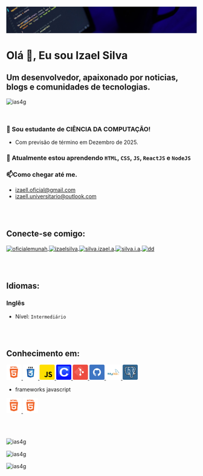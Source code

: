 ![banner](https://github.com/Ias4g/blood-donation/blob/master/img/Novo%20Projeto.jpg?raw=true)

# Olá 👋, Eu sou Izael Silva
## Um desenvolvedor, apaixonado por noticias, blogs e comunidades de tecnologias.

<p
    align="left"
>
    <img
        src="https://komarev.com/ghpvc/?username=ias4g&label=Visualizac%C3%B5es%20do%20perfil&color=0e75b6&style=flat"
        alt="ias4g"
    />
</p>

<br>

### 🔭 Sou estudante de **CIÊNCIA DA COMPUTAÇÃO!**
- Com previsão de término em Dezembro de 2025.

### 🌱 Atualmente estou aprendendo ``HTML``, ``CSS``, ``JS``, ``ReactJS`` e ``NodeJS``
### 📫Como chegar até me.
- izaell.oficial@gmail.com
- izaell.universitario@outlook.com

<br>
<br>

## Conecte-se comigo:
<p align="left">
    <a
        href="https://twitter.com/oficialemunah"
        target="_blank"
    >
        <img
            align="center"
            src="https://cdn2.iconfinder.com/data/icons/social-media-2285/512/1_Twitter3_colored_svg-256.png"
            alt="oficialemunah"
            height="40"
            width="40"
        />
    </a>
    <a
        href="https://linkedin.com/in/izaelsilva"
        target="_blank"
    >
        <img
            align="center"
            src="https://cdn2.iconfinder.com/data/icons/social-media-2285/512/1_Linkedin_unofficial_colored_svg-256.png"
            alt="izaelsilva"
            height="40"
            width="40"
        />
    </a>
    <a
        href="https://fb.com/silva.izael.a"
        target="_blank"
    >
        <img
            align="center"
            src="https://cdn1.iconfinder.com/data/icons/social-media-2285/512/Colored_Facebook3_svg-256.png"
            alt="silva.izael.a"
            height="40"
            width="40"
        />
    </a>
    <a
        href="https://instagram.com/silva.i.a"
        target="_blank"
    >
        <img
            align="center"
            src="https://cdn2.iconfinder.com/data/icons/social-media-applications/64/social_media_applications_3-instagram-256.png"
            alt="silva.i.a"
            height="40"
            width="40"
        />
    </a>
    <a
        href="https://www.youtube.com/channel/UCRFtQJA1HHrcEMyBG_qVRRw"
        target="_blank"
    >
        <img
            align="center"
            src="https://cdn0.iconfinder.com/data/icons/social-flat-rounded-rects/512/youtube_v2-256.png"
            alt="dd"
            height="40"
            width="40"
        />
    </a>
</p>

<br>
<br>

## Idiomas:
### Inglês
- Nível: ``Intermediário``

<br>
<br>

## Conhecimento em:
<p align="left">
    <a
        href="https://www.w3.org/html/"
        target="_blank"
        rel="noreferrer"
    >
        <img
            src="https://raw.githubusercontent.com/Ias4g/Ias4g/main/images/html5.png"
            alt="html5"
            width="40"
            height="40"
        />
    </a>
    <a
        href="https://www.w3schools.com/css/"
        target="_blank"
        rel="noreferrer"
    >
        <img
            src="https://raw.githubusercontent.com/Ias4g/Ias4g/main/images/css3.png"
            alt="css3"
            width="40"
            height="40"
        />
    </a>
    <a
        href="https://developer.mozilla.org/en-US/docs/Web/JavaScript"
        target="_blank"
        rel="noreferrer"
    >
        <img
            src="https://raw.githubusercontent.com/Ias4g/Ias4g/main/images/javascript.png"
            alt="javascript"
            width="40"
            height="40"
        />
    </a>
    <a
        href="https://pt.wikipedia.org/wiki/C_(linguagem_de_programa%C3%A7%C3%A3o)"
        target="_blank"
        rel="noreferrer"
    >
        <img
            src="https://raw.githubusercontent.com/Ias4g/Ias4g/main/images/c.png"
            alt="linguagem c"
            width="40"
            height="40"
        />
    </a>
    <a
        href="https://git-scm.com/"
        target="_blank"
        rel="noreferrer"
    >
        <img
            src="https://raw.githubusercontent.com/Ias4g/Ias4g/main/images/git.png"
            alt="git"
            width="40"
            height="40"
        />
    </a>
    <a
        href="https://github.com/"
        target="_blank"
        rel="noreferrer"
    >
        <img
            src="https://raw.githubusercontent.com/Ias4g/Ias4g/main/images/github.png"
            alt="github"
            width="40"
            height="40"
        />
    </a>
    <a
        href="https://www.mysql.com/"
        target="_blank"
        rel="noreferrer"
    >
        <img
            src="https://raw.githubusercontent.com/Ias4g/Ias4g/main/images/mysql.png"
            alt="mysql"
            width="40"
            height="40"
        />
    </a>
    <a
        href="https://www.postgresql.org"
        target="_blank"
        rel="noreferrer"
    >
        <img
            src="https://raw.githubusercontent.com/Ias4g/Ias4g/main/images/postgres.png"
            alt="postgresql"
            width="40"
            height="40"
        />
    </a>
</p>

- frameworks javascript
<p>
    <a
        href="https://www.w3.org/html/"
        target="_blank"
        rel="noreferrer"
    >
        <img
            src="https://raw.githubusercontent.com/Ias4g/Ias4g/main/images/html5.png"
            alt="html5"
            width="40"
            height="40"
        />
    </a>
    <a
        href="https://www.w3.org/html/"
        target="_blank"
        rel="noreferrer"
    >
        <img
            src="https://raw.githubusercontent.com/Ias4g/Ias4g/main/images/html5.png"
            alt="html5"
            width="40"
            height="40"
        />
    </a>
</p>

<br>
<br>

<p>
    <img
        align="center"
        src="https://github-readme-stats.vercel.app/api/top-langs?username=ias4g&show_icons=true&theme=dark&locale=pt-br&layout=compact"
        alt="ias4g"
    />
</p>

<p>
    <img
        align="center"
        src="https://github-readme-stats.vercel.app/api?username=ias4g&show_icons=true&theme=dark&locale=pt-br"
        alt="ias4g"
    />
</p>

<p>
    <img
        align="center"
        src="https://github-readme-streak-stats.herokuapp.com/?user=ias4g&theme=dark"
        alt="ias4g"
    />
</p>
